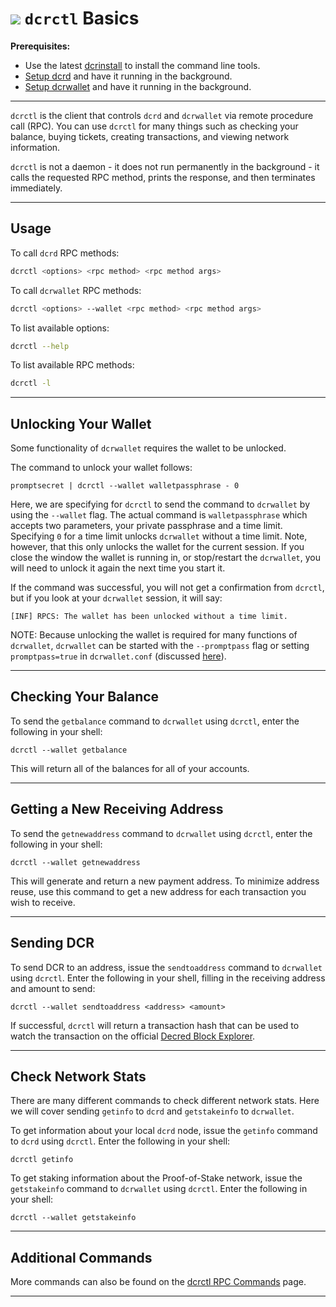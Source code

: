 # <img class="dcr-icon" src="/img/dcr-icons/Dcrtl.svg" /> `dcrctl` Basics

**Prerequisites:**

- Use the latest [dcrinstall](../../wallets/cli/cli-installation.md) to install the command line tools.
- [Setup dcrd](../../wallets/cli/dcrd-setup.md) and have it running in the background.
- [Setup dcrwallet](../../wallets/cli/dcrwallet-setup.md) and have it running in the background.

---

`dcrctl` is the client that controls `dcrd` and `dcrwallet` via remote procedure call (RPC). You can use `dcrctl` for many things such as checking your balance, buying tickets, creating transactions, and viewing network information.

`dcrctl` is not a daemon - it does not run permanently in the background - it calls the requested RPC method, prints the response, and then terminates immediately.

---

## Usage

To call `dcrd` RPC methods:

```bash
dcrctl <options> <rpc method> <rpc method args>
```

To call `dcrwallet` RPC methods:

```bash
dcrctl <options> --wallet <rpc method> <rpc method args>
```

To list available options:
```bash
dcrctl --help
```

To list available RPC methods:

```bash
dcrctl -l
```
---

## Unlocking Your Wallet

Some functionality of `dcrwallet` requires the wallet to be unlocked.

The command to unlock your wallet follows: 

```no-highlight
promptsecret | dcrctl --wallet walletpassphrase - 0
```

Here, we are specifying for `dcrctl` to send the command to `dcrwallet` by using the `--wallet` flag. The actual command is `walletpassphrase` which accepts two parameters, your private passphrase and a time limit. Specifying `0` for a time limit unlocks `dcrwallet` without a time limit. Note, however, that this only unlocks the wallet for the current session. If you close the window the wallet is running in, or stop/restart the `dcrwallet`, you will need to unlock it again the next time you start it. 

If the command was successful, you will not get a confirmation from `dcrctl`, but if you look at your `dcrwallet` session, it will say:

```no-highlight
[INF] RPCS: The wallet has been unlocked without a time limit.
```

NOTE: Because unlocking the wallet is required for many functions of `dcrwallet`, `dcrwallet` can be started with the `--promptpass` flag or setting `promptpass=true` in `dcrwallet.conf` (discussed [here](../../advanced/storing-login-details.md)).

---

## Checking Your Balance

To send the `getbalance` command to `dcrwallet` using `dcrctl`, enter the following in your shell:

```no-highlight
dcrctl --wallet getbalance
```

This will return all of the balances for all of your accounts.

---

## Getting a New Receiving Address

To send the `getnewaddress` command to `dcrwallet` using `dcrctl`, enter the following in your shell:

```no-highlight
dcrctl --wallet getnewaddress
```

This will generate and return a new payment address. To minimize address reuse, use this command to get a new address for each transaction you wish to receive.

---

## Sending DCR

To send DCR to an address, issue the `sendtoaddress` command to `dcrwallet` using `dcrctl`. Enter the following in your shell, filling in the receiving address and amount to send:

```no-highlight
dcrctl --wallet sendtoaddress <address> <amount>
```

If successful, `dcrctl` will return a transaction hash that can be used to watch the transaction on the official [Decred Block Explorer](../using-the-block-explorer.md).

---

## Check Network Stats

There are many different commands to check different network stats. Here we will cover sending `getinfo` to `dcrd` and `getstakeinfo` to `dcrwallet`.

To get information about your local `dcrd` node, issue the `getinfo` command to `dcrd` using `dcrctl`. Enter the following in your shell:

```no-highlight
dcrctl getinfo
```

To get staking information about the Proof-of-Stake network, issue the `getstakeinfo` command to `dcrwallet` using `dcrctl`. Enter the following in your shell:

```no-highlight
dcrctl --wallet getstakeinfo
```

---

## Additional Commands

More commands can also be found on the [dcrctl RPC Commands](../dcrctl-rpc-commands.md) page.

---
